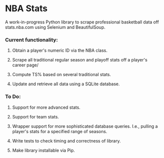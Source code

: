 # NBA Stats

A work-in-progress Python library to scrape professional basketball data off stats.nba.com using Selenium and BeautifulSoup.

### Current functionality:

1) Obtain a player's numeric ID via the NBA class.

2) Scrape all traditional regular season and playoff stats off a player's career page/

3) Compute TS% based on several traditional stats.

4) Update and retrieve all data using a SQLite database.

### To Do:

1) Support for more advanced stats.

2) Support for team stats.

3) Wrapper support for more sophisticated database queries. I.e., pulling a player's stats for a specified range of seasons.

4) Write tests to check timing and correctness of library.

5) Make library installable via Pip.
